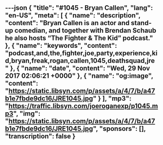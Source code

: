 ---json
{
  "title": "#1045 - Bryan Callen",
  "lang": "en-US",
  "meta": [
    {
      "name": "description",
      "content": "Bryan Callen is an actor and stand-up comedian, and together with Brendan Schaub he also hosts “The Fighter & The Kid” podcast."
    },
    {
      "name": "keywords",
      "content": "podcast,and,the,fighter,joe,party,experience,kid,bryan,freak,rogan,callen,1045,deathsquad,jre"
    },
    {
      "name": "date",
      "content": "Wed, 29 Nov 2017 02:06:21 +0000"
    },
    {
      "name": "og:image",
      "content": "https://static.libsyn.com/p/assets/a/4/7/b/a47b1e7fbde9dc16/JRE1045.jpg"
    }
  ],
  "mp3": "https://traffic.libsyn.com/joeroganexp/p1045.mp3",
  "img": "https://static.libsyn.com/p/assets/a/4/7/b/a47b1e7fbde9dc16/JRE1045.jpg",
  "sponsors": [],
  "transcription": false
}
---
<episode-header />

<timemark seconds="0" />

<transcribe-call-to-action />

<episode-footer />